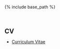 {% include base_path %}

<h1 id="market"></h1>

<h2 style="margin: 60px 0px 10px;">CV</h2>

<ul>

<li><a href="https://github.com/yanyanfu/yanyanfu.github.io/blob/main/Yanfu-Yan-CV-Research.pdf">Curriculum Vitae</a></li>


</ul>
